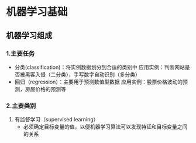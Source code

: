 # 机器学习基础

## 机器学习组成

### 1.主要任务

* 分类(classification)：将实例数据划分到合适的类别中
    应用实例：判断网站是否被黑客入侵（二分类），手写数字自动识别（多分类）
* 回归（regression）：主要用于预测数值型数据
    应用实例：股票价格波动的预测，房屋价格的预测等

### 2.主要类别

1. 有监督学习（supervised learning）
     * 必须确定目标变量的值，以便机器学习算法可以发现特征和目标变量之间的关系
